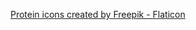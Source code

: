 <a href="https://www.flaticon.com/free-icons/protein" title="protein icons">Protein icons created by Freepik - Flaticon</a>
